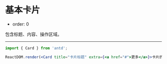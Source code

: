 # 基本卡片

- order: 0

包含标题、内容、操作区域。

---

````jsx
import { Card } from 'antd';

ReactDOM.render(<Card title="卡片标题" extra={<a href="#">更多</a>}>卡片的内容</Card>, mountNode);
````
